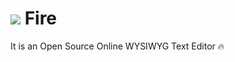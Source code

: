 # ![](https://cdn2.iconfinder.com/data/icons/bitsies/128/Fire-32.png) Fire
It is an Open Source Online WYSIWYG Text Editor :fire:
